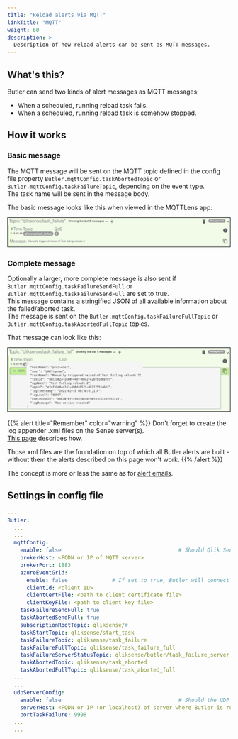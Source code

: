 ```yaml
---
title: "Reload alerts via MQTT"
linkTitle: "MQTT"
weight: 60
description: >
  Description of how reload alerts can be sent as MQTT messages.
---
```


## What's this?

Butler can send two kinds of alert messages as MQTT messages:

- When a scheduled, running reload task fails.
- When a scheduled, running reload task is somehow stopped.

## How it works

### Basic message

The MQTT message will be sent on the MQTT topic defined in the config file property `Butler.mqttConfig.taskAbortedTopic` or `Butler.mqttConfig.taskFailureTopic`, depending on the event type.  
The task name will be sent in the message body.

The basic message looks like this when viewed in the MQTTLens app:

![A basic reload task failed message sent via MQTT](mqtt_failed_task_basic_1.png "A basic reload task failed message sent via MQTT")  

### Complete message

Optionally a larger, more complete message is also sent if `Butler.mqttConfig.taskFailureSendFull` or `Butler.mqttConfig.taskFailureSendFull` are set to true.  
This message contains a stringified JSON of all available information about the failed/aborted task.  
The message is sent on the `Butler.mqttConfig.taskFailureFullTopic` or `Butler.mqttConfig.taskAbortedFullTopic` topics.

That message can look like this:

![A complete reload task failed message sent via MQTT](mqtt_failed_task_full_1.png "A complete reload task failed message sent via MQTT")  

{{% alert title="Remember" color="warning" %}}
Don't forget to create the log appender .xml files on the Sense server(s).  
[This page](../) describes how.

Those xml files are the foundation on top of which all Butler alerts are built - without them the alerts described on this page won't work.
{{% /alert %}}

The concept is more or less the same as for [alert emails](../alert-emails/#how-it-works).

## Settings in config file

```yaml
---
Butler:
  ...
  ...
  mqttConfig:
    enable: false                                     # Should Qlik Sense events be forwarded as MQTT messages?
    brokerHost: <FQDN or IP of MQTT server>
    brokerPort: 1883
    azureEventGrid:
      enable: false              # If set to true, Butler will connect to an Azure Event Grid MQTT Broker, using brokerHost and brokerPort above 
      clientId: <client ID>
      clientCertFile: <path to client certificate file>
      clientKeyFile: <path to client key file>
    taskFailureSendFull: true
    taskAbortedSendFull: true
    subscriptionRootTopic: qliksense/#                                  # Topic that Butler will subscribe to
    taskStartTopic: qliksense/start_task                                # Topic for incoming messages used to start Sense tasks. Should be subtopic to subscriptionRootTopic
    taskFailureTopic: qliksense/task_failure
    taskFailureFullTopic: qliksense/task_failure_full
    taskFailureServerStatusTopic: qliksense/butler/task_failure_server
    taskAbortedTopic: qliksense/task_aborted
    taskAbortedFullTopic: qliksense/task_aborted_full
  ...
  ...
  udpServerConfig:
    enable: false                                     # Should the UDP server responsible for receving task failure and session events be started? true/false
    serverHost: <FQDN or IP (or localhost) of server where Butler is running>
    portTaskFailure: 9998
  ...
  ...
```
